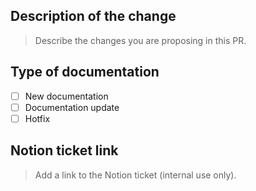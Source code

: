 ## Description of the change

> Describe the changes you are proposing in this PR.

## Type of documentation

- [ ] New documentation
- [ ] Documentation update
- [ ] Hotfix

## Notion ticket link

> Add a link to the Notion ticket (internal use only).
